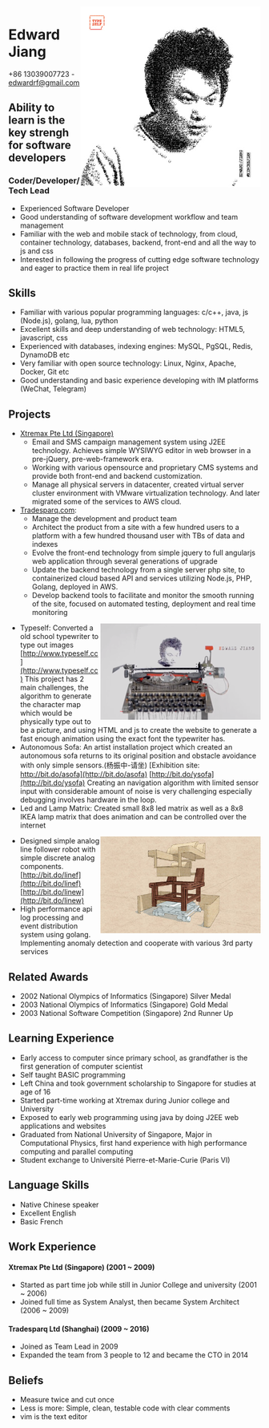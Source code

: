 <img align="right" src="images/edwardrf-typeself.jpg" alt="Portrait with Typeself">

Edward Jiang
============
+86 13039007723 - edwardrf@gmail.com

Ability to learn is the key strengh for software developers
-----------------------------------------------------------

### Coder/Developer/Tech Lead
* Experienced Software Developer
* Good understanding of software development workflow and team management
* Familiar with the web and mobile stack of technology, from cloud, container technology, databases, backend, front-end and all the way to js and css
* Interested in following the progress of cutting edge software technology and eager to practice them in real life project

Skills
------
* Familiar with various popular programming languages: c/c++, java, js (Node.js), golang, lua, python
* Excellent skills and deep understanding of web technology: HTML5, javascript, css
* Experienced with databases, indexing engines: MySQL, PgSQL, Redis, DynamoDB etc
* Very familiar with open source technology: Linux, Nginx, Apache, Docker, Git etc
* Good understanding and basic experience developing with IM platforms (WeChat, Telegram)

Projects
--------
* [Xtremax Pte Ltd (Singapore)](http://www.xtremax.com/) 
  * Email and SMS campaign management system using J2EE technology. Achieves simple WYSIWYG editor in web browser in a pre-jQuery, pre-web-framework era.
  * Working with various opensource and proprietary CMS systems and provide both front-end and backend customization.
  * Manage all physical servers in datacenter, created virtual server cluster environment with VMware virtualization technology. And later migrated some of the services to AWS cloud.
* [Tradesparq.com](www.tradesparq.com):
  * Manage the development and product team
  * Architect the product from a site with a few hundred users to a platform with a few hundred thousand user with TBs of data and indexes
  * Evolve the front-end technology from simple jquery to full angularjs web application through several generations of upgrade
  * Update the backend technology from a single server php site, to containerized cloud based API and services utilizing Node.js, PHP, Golang, deployed in AWS.
  * Develop backend tools to facilitate and monitor the smooth running of the site, focused on automated testing, deployment and real time monitoring
<img align="right" src="images/typeself.png"/>

* Typeself: Converted a old school typewriter to type out images [http://www.typeself.cc](http://www.typeself.cc)
This project has 2 main challenges, the algorithm to generate the character map which would be physically type out to be a picture, and using HTML and js to create the website to generate a fast enough animation using the exact font the typewriter has.
* Autonomous Sofa: An artist installation project which created an autonomous sofa returns to its original position and obstacle avoidance with only simple sensors.(杨振中-请坐) [Exhibition site: http://bit.do/asofa](http://bit.do/asofa) [http://bit.do/ysofa](http://bit.do/ysofa)
Creating an navigation algorithm with limited sensor input with considerable amount of noise is very challenging especially debugging involves hardware in the loop.
* Led and Lamp Matrix: Created small 8x8 led matrix as well as a 8x8 IKEA lamp matrix that does animation and can be controlled over the internet
<img align="right" src="images/sofa.jpg"/>

* Designed simple analog line follower robot with simple discrete analog components. [http://bit.do/linef](http://bit.do/linef) [http://bit.do/linew](http://bit.do/linew)
* High performance api log processing and event distribution system using golang. Implementing anomaly detection and cooperate with various 3rd party services

Related Awards
--------------
* 2002 National Olympics of Informatics (Singapore) Silver Medal
* 2003 National Olympics of Informatics (Singapore) Gold Medal
* 2003 National Software Competition (Singapore) 2nd Runner Up 

Learning Experience
-------------------
* Early access to computer since primary school, as grandfather is the first generation of computer scientist
* Self taught BASIC programming
* Left China and took government scholarship to Singapore for studies at age of 16
* Started part-time working at Xtremax during Junior college and University
* Exposed to early web programming using java by doing J2EE web applications and websites
* Graduated from National University of Singapore, Major in Computational Physics, first hand experience with high performance computing and parallel computing
* Student exchange to Université Pierre-et-Marie-Curie (Paris VI)

Language Skills
---------------
* Native Chinese speaker
* Excellent English
* Basic French

Work Experience
---------------
#### Xtremax Pte Ltd (Singapore) (2001 ~ 2009)
* Started as part time job while still in Junior College and university (2001 ~ 2006)
* Joined full time as System Analyst, then became System Architect (2006 ~ 2009)

#### Tradesparq Ltd (Shanghai) (2009 ~ 2016)
* Joined as Team Lead in 2009
* Expanded the team from 3 people to 12 and became the CTO in 2014

Beliefs
-------
* Measure twice and cut once
* Less is more: Simple, clean, testable code with clear comments
* vim is the text editor
